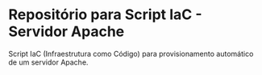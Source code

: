 # Repositório para Script IaC - Servidor Apache

Script IaC (Infraestrutura como Código) para provisionamento automático de um servidor Apache.
